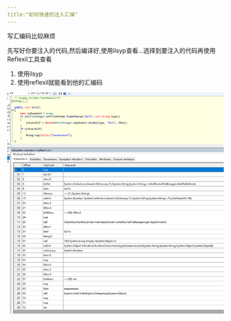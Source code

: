 ```yaml
---
title:"如何快速的注入汇编"
---
```










写汇编码比较麻烦

先写好你要注入的代码,然后编译好,使用ilsyp查看...选择到要注入的代码再使用Reflexil工具查看





1. 使用ilsyp
2. 使用reflexil就能看到他的汇编码

![1567660270933](../../assets/images/2019-09-04-mono.cecil-inject/1567660270933.png)